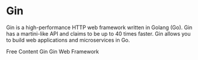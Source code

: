 # Gin

Gin is a high-performance HTTP web framework written in Golang (Go). Gin has a martini-like API and claims to be up to 40 times faster. Gin allows you to build web applications and microservices in Go.

<ResourceGroupTitle>Free Content</ResourceGroupTitle>
<BadgeLink colorScheme='blue' badgeText='Official Website' href='https://github.com/gin-gonic/gin'>Gin</BadgeLink>
<BadgeLink colorScheme='blue' badgeText='Official Website' href='https://pkg.go.dev/github.com/gin-gonic/gin'>Gin Web Framework</BadgeLink>
